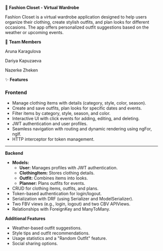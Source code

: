 💅 **Fashion Closet - Virtual Wardrobe**

Fashion Closet is a virtual wardrobe application designed to help users organize their clothing, create stylish outfits, and plan looks for different occasions. The app offers personalized outfit suggestions based on the weather or upcoming events.


💖 **Team Members**

Aruna Karagulova

Dariya Kapuzaeva

Nazerke Zheken



✨ **Features**  

### **Frontend**
- Manage clothing items with details (category, style, color, season).  
- Create and save outfits, plan looks for specific dates and events.  
- Filter items by category, style, season, and color.  
- Interactive UI with click events for adding, editing, and deleting.  
- JWT authentication and user profiles.  
- Seamless navigation with routing and dynamic rendering using ngFor, ngIf.  
- HTTP interceptor for token management.  

---

**Backend**
- **Models:**  
  - **User:** Manages profiles with JWT authentication.  
  - **ClothingItem:** Stores clothing details.  
  - **Outfit:** Combines items into looks.  
  - **Planner:** Plans outfits for events.  
- CRUD for clothing items, outfits, and plans.  
- Token-based authentication for login/logout.  
- Serialization with DRF (using Serializer and ModelSerializer).  
- Two FBV views (e.g., login, logout) and two CBV APIViews.  
- Relationships with ForeignKey and ManyToMany.  

**Additional Features**
- Weather-based outfit suggestions.  
- Style tips and outfit recommendations.  
- Usage statistics and a "Random Outfit" feature.  
- Social sharing options.  
